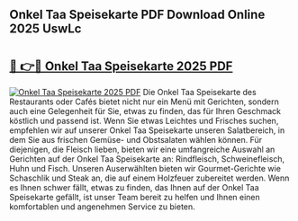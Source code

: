 ## Onkel Taa Speisekarte PDF Download Online 2025 UswLc

# <h2><a href="http://gc9z92.nevu.top/?p=Onkel+Taa+Speisekarte">🔗 👉🔴 Onkel Taa Speisekarte 2025 PDF</a></h2>

[![Onkel Taa Speisekarte 2025 PDF](https://i.imgur.com/dBaPXMq.png)](http://gc9z92.nevu.top/?p=Onkel+Taa+Speisekarte)
Die Onkel Taa Speisekarte des Restaurants oder Cafés bietet nicht nur ein Menü mit Gerichten, sondern auch eine Gelegenheit für Sie, etwas zu finden, das für Ihren Geschmack köstlich und passend ist. Wenn Sie etwas Leichtes und Frisches suchen, empfehlen wir auf unserer Onkel Taa Speisekarte unseren Salatbereich, in dem Sie aus frischen Gemüse- und Obstsalaten wählen können. Für diejenigen, die Fleisch lieben, bieten wir eine umfangreiche Auswahl an Gerichten auf der Onkel Taa Speisekarte an: Rindfleisch, Schweinefleisch, Huhn und Fisch. Unseren Auserwählten bieten wir Gourmet-Gerichte wie Schaschlik und Steak an, die auf einem Holzfeuer zubereitet werden. Wenn es Ihnen schwer fällt, etwas zu finden, das Ihnen auf der Onkel Taa Speisekarte gefällt, ist unser Team bereit zu helfen und Ihnen einen komfortablen und angenehmen Service zu bieten.
